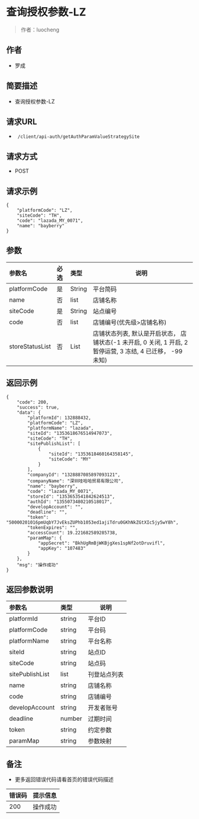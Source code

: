 # 查询授权参数-LZ

> 作者：luocheng

## 作者

- 罗成
    
## 简要描述

- 查询授权参数-LZ

## 请求URL
- ` /client/api-auth/getAuthParamValueStrategySite`
  
## 请求方式
- POST 

## 请求示例
```
{
    "platformCode": "LZ",
    "siteCode": "TH",
    "code": "lazada_MY_0071",
    "name": "bayberry"
}
```


## 参数

|参数名|必选|类型|说明|
|:----    |:---|:----- |-----   |
|platformCode |是  |String | 平台简码    |
|name |否  |list | 店铺名称    |
|siteCode |是  |String | 站点编号    |
|code |否  |list | 店铺编号(优先级>店铺名称)    |
|storeStatusList |否  |List | 店铺状态列表, 默认是开启状态， 店铺状态(-1 未开启, 0 关闭, 1 开启, 2 暂停运营, 3 冻结, 4 已迁移， -99 未知)     |


## 返回示例 

``` 
{
    "code": 200,
    "success": true,
    "data": {
        "platformId": 132888432,
        "platformCode": "LZ",
        "platformName": "lazada",
        "siteId": "1353618676514947073",
        "siteCode": "TH",
        "sitePublishList": [
            {
                "siteId": "1353618460164358145",
                "siteCode": "MY"
            }
        ],
        "companyId": "1328887085897093121",
        "companyName": "深圳哇哈哈贸易有限公司",
        "name": "bayberry",
        "code": "lazada_MY_0071",
        "storeId": "1353653541842624513",
        "authId": "1355073480210518017",
        "developAccount": "",
        "deadline": "",
        "token": "50000201016pmUqbY7JvEksZUPhb1053ed1ajiTdru0GKhNkZGtXIc5jy5wY8h",
        "tokenExpires": "",
        "accessCount": 19.221682589285738,
        "paramMap": {
            "appSecret": "BkhUgRmBjWKBjgXes1spNf2otDruvifl",
            "appKey": "107483"
        }
    },
    "msg": "操作成功"
}
```

## 返回参数说明

|参数名|类型|说明|
|:-----  |:-----|-----                           |
|platformId | string   | 平台ID |
|platformCode | string   | 平台码 |
|platformName | string   | 平台名称 |
|siteId | string   | 站点ID |
|siteCode | string   | 站点码 |
|sitePublishList | list   | 刊登站点列表 |
|name | string   | 店铺名称 |
|code | string   | 店铺编号 |
|developAccount | string   | 开发者账号 |
|deadline | number   | 过期时间 |
|token | string   | 约定参数 |
|paramMap | string   | 参数映射 |




## 备注 

- 更多返回错误代码请看首页的错误代码描述

|错误码|提示信息|
|:----    |:---|
|200 |操作成功  |